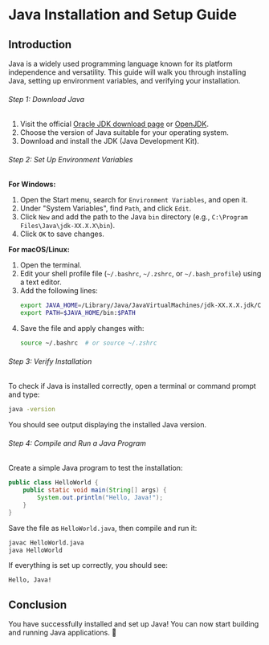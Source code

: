 # Java Installation and Setup Guide

## Introduction
Java is a widely used programming language known for its platform independence and versatility. This guide will walk you through installing Java, setting up environment variables, and verifying your installation.

###### Step 1: Download Java
1. Visit the official [Oracle JDK download page](https://www.oracle.com/java/technologies/javase-jdk11-downloads.html) or [OpenJDK](https://openjdk.org/).
2. Choose the version of Java suitable for your operating system.
3. Download and install the JDK (Java Development Kit).

###### Step 2: Set Up Environment Variables
**For Windows:**
1. Open the Start menu, search for `Environment Variables`, and open it.
2. Under "System Variables", find `Path`, and click `Edit`.
3. Click `New` and add the path to the Java `bin` directory (e.g., `C:\Program Files\Java\jdk-XX.X.X\bin`).
4. Click `OK` to save changes.

**For macOS/Linux:**
1. Open the terminal.
2. Edit your shell profile file (`~/.bashrc`, `~/.zshrc`, or `~/.bash_profile`) using a text editor.
3. Add the following lines:
   ```sh
   export JAVA_HOME=/Library/Java/JavaVirtualMachines/jdk-XX.X.X.jdk/Contents/Home
   export PATH=$JAVA_HOME/bin:$PATH
   ```
4. Save the file and apply changes with:
   ```sh
   source ~/.bashrc  # or source ~/.zshrc
   ```

###### Step 3: Verify Installation
To check if Java is installed correctly, open a terminal or command prompt and type:
```sh
java -version
```
You should see output displaying the installed Java version.

###### Step 4: Compile and Run a Java Program
Create a simple Java program to test the installation:
```java
public class HelloWorld {
    public static void main(String[] args) {
        System.out.println("Hello, Java!");
    }
}
```
Save the file as `HelloWorld.java`, then compile and run it:
```sh
javac HelloWorld.java
java HelloWorld
```
If everything is set up correctly, you should see:
```
Hello, Java!
```

## Conclusion
You have successfully installed and set up Java! You can now start building and running Java applications. 🚀
